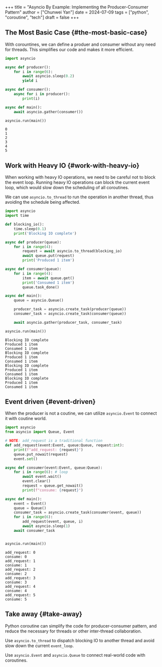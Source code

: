 +++
title = "Asyncio By Example: Implementing the Producer-Consumer Pattern"
author = ["Chunwei Yan"]
date = 2024-07-09
tags = ["python", "coroutine", "tech"]
draft = false
+++

## The Most Basic Case {#the-most-basic-case}

With corountines, we can define a produer and consumer without any need for threads. This simplifies our code and makes it more efficient.

```python
import asyncio

async def producer():
    for i in range(6):
        await asyncio.sleep(0.2)
        yield i

async def consumer():
    async for i in producer():
        print(i)

async def main():
    await asyncio.gather(consumer())

asyncio.run(main())
```

```text
0
1
2
3
4
5
```


## Work with Heavy IO {#work-with-heavy-io}

When working with heavy IO operations, we need to be careful not to block the event loop. Running heavy IO operations can block the current event loop, which would slow down the scheduling of all coroutines.

We can use `asyncio.to_thread` to run the operation in another thread, thus avoiding the schedule being affected.

```python
import asyncio
import time

def blocking_io():
    time.sleep(0.1)
    print('Blocking IO complete')

async def producer(queue):
    for i in range(4):
        request = await asyncio.to_thread(blocking_io)
        await queue.put(request)
        print('Produced 1 item')

async def consumer(queue):
    for i in range(4):
        item = await queue.get()
        print('Consumed 1 item')
        queue.task_done()

async def main():
    queue = asyncio.Queue()

    producer_task = asyncio.create_task(producer(queue))
    consumer_task = asyncio.create_task(consumer(queue))

    await asyncio.gather(producer_task, consumer_task)

asyncio.run(main())
```

```text
Blocking IO complete
Produced 1 item
Consumed 1 item
Blocking IO complete
Produced 1 item
Consumed 1 item
Blocking IO complete
Produced 1 item
Consumed 1 item
Blocking IO complete
Produced 1 item
Consumed 1 item
```


## Event driven {#event-driven}

When the producer is not a coutine, we can utilize `asyncio.Event` to connect it with coutine world.

```python
import asyncio
from asyncio import Queue, Event

# NOTE: add_request is a traditional function
def add_request(event:Event, queue:Queue, request:int):
    print(f"add_request: {request}")
    queue.put_nowait(request)
    event.set()

async def consumer(event:Event, queue:Queue):
    for i in range(6): # loop
        await event.wait()
        event.clear()
        request = queue.get_nowait()
        print(f"consume: {request}")

async def main():
    event = Event()
    queue = Queue()
    consumer_task = asyncio.create_task(consumer(event, queue))
    for i in range(6):
        add_request(event, queue, i)
        await asyncio.sleep(1)
    await consumer_task


asyncio.run(main())
```

```text
add_request: 0
consume: 0
add_request: 1
consume: 1
add_request: 2
consume: 2
add_request: 3
consume: 3
add_request: 4
consume: 4
add_request: 5
consume: 5
```


## Take away {#take-away}

Python coroutine can simplify the code for producer-consumer pattern, and reduce the necessary for threads or other inter-thread collaboration.

Use `asyncio.to_thread` to dispatch blocking IO to another thread and avoid slow down the current `event_loop`.

Use `asyncio.Event` and `asyncio.Queue` to connect real-world code with coroutines.
